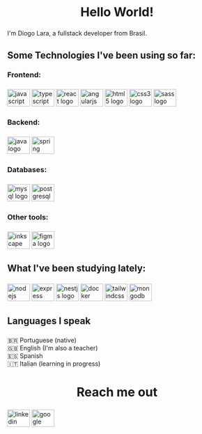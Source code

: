 <h1 align="center">Hello World!</h1>

###

<p align="left">I'm Diogo Lara, a fullstack developer from Brasil.</p>

###

<h2 align="left">Some Technologies I've been using so far:</h2>

###

<h3 align="left">Frontend:</h3>

###

<div align="left">
  <img src="https://cdn.jsdelivr.net/gh/devicons/devicon/icons/javascript/javascript-plain.svg" height="40" width="52" alt="javascript logo"  />
  <img src="https://cdn.jsdelivr.net/gh/devicons/devicon/icons/typescript/typescript-plain.svg" height="40" width="52" alt="typescript logo"  />
  <img src="https://cdn.jsdelivr.net/gh/devicons/devicon/icons/react/react-original.svg" height="40" width="52" alt="react logo"  />
  <img src="https://cdn.jsdelivr.net/gh/devicons/devicon/icons/angularjs/angularjs-plain.svg" height="40" width="52" alt="angularjs logo"  />
  <img src="https://cdn.jsdelivr.net/gh/devicons/devicon/icons/html5/html5-plain.svg" height="40" width="52" alt="html5 logo"  />
  <img src="https://cdn.jsdelivr.net/gh/devicons/devicon/icons/css3/css3-plain.svg" height="40" width="52" alt="css3 logo"  />
  <img src="https://cdn.jsdelivr.net/gh/devicons/devicon/icons/sass/sass-original.svg" height="40" width="52" alt="sass logo"  />
</div>

###

<h3 align="left">Backend:</h3>

###

<div align="left">
  <img src="https://cdn.jsdelivr.net/gh/devicons/devicon/icons/java/java-original.svg" height="40" width="52" alt="java logo"  />
  <img src="https://cdn.jsdelivr.net/gh/devicons/devicon/icons/spring/spring-original.svg" height="40" width="52" alt="spring logo"  />
</div>

###

<h3 align="left">Databases:</h3>

###

<div align="left">
  <img src="https://cdn.jsdelivr.net/gh/devicons/devicon/icons/mysql/mysql-original.svg" height="40" width="52" alt="mysql logo"  />
  <img src="https://cdn.jsdelivr.net/gh/devicons/devicon/icons/postgresql/postgresql-plain.svg" height="40" width="52" alt="postgresql logo"  />
</div>

###

<h3 align="left">Other tools:</h3>

###

<div align="left">
  <img src="https://cdn.jsdelivr.net/gh/devicons/devicon/icons/inkscape/inkscape-original.svg" height="40" width="52" alt="inkscape logo"  />
  <img src="https://cdn.jsdelivr.net/gh/devicons/devicon/icons/figma/figma-original.svg" height="40" width="52" alt="figma logo"  />
</div>

###

<h2 align="left">What I've been studying lately:</h2>

###

<div align="left">
  <img src="https://cdn.jsdelivr.net/gh/devicons/devicon/icons/nodejs/nodejs-original.svg" height="40" width="52" alt="nodejs logo"  />
  <img src="https://cdn.jsdelivr.net/gh/devicons/devicon/icons/express/express-original.svg" height="40" width="52" alt="express logo"  />
  <img src="https://cdn.jsdelivr.net/gh/devicons/devicon/icons/nestjs/nestjs-plain.svg" height="40" width="52" alt="nestjs logo"  />
  <img src="https://cdn.jsdelivr.net/gh/devicons/devicon/icons/docker/docker-plain.svg" height="40" width="52" alt="docker logo"  />
  <img src="https://cdn.jsdelivr.net/gh/devicons/devicon/icons/tailwindcss/tailwindcss-plain.svg" height="40" width="52" alt="tailwindcss logo"  />
  <img src="https://cdn.jsdelivr.net/gh/devicons/devicon/icons/mongodb/mongodb-original.svg" height="40" width="52" alt="mongodb logo"  />
</div>

###

<h2 align="left">Languages I speak</h2>

###

<p align="left">
 🇧🇷 Portuguese (native)<br>
 🇬🇧 English (I'm also a teacher)<br>
 🇪🇸 Spanish<br>
 🇮🇹 Italian (learning in progress)
</p>

###

<h1 align="center">Reach me out</h1>

###

<div align="left">
  <a href="https://linkedin.com/in/diogo-lara" target="_blank"><img src="https://raw.githubusercontent.com/maurodesouza/profile-readme-generator/master/src/assets/icons/social/linkedin/default.svg" height="40" width="52" alt="linkedin logo"  /></a>
  <a href="mailto:diogozang2@gmail.com" target="_blank"><img src="https://raw.githubusercontent.com/maurodesouza/profile-readme-generator/master/src/assets/icons/social/gmail/default.svg" height="40" width="52" alt="google logo"  /></a>
</div>

###
